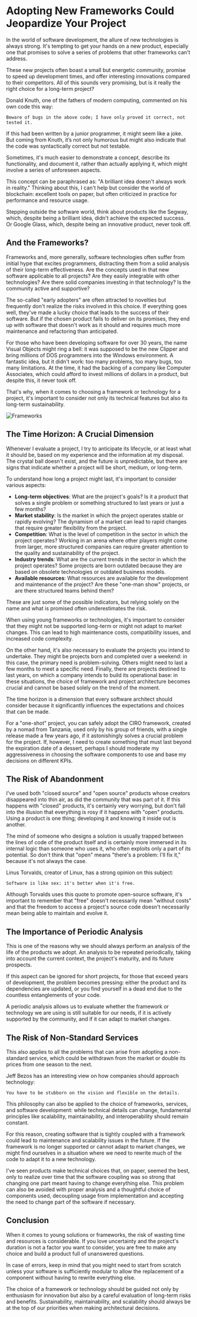 # Adopting New Frameworks Could Jeopardize Your Project

In the world of software development, the allure of new technologies is always strong. It's tempting to get your hands on a new product, especially one that promises to solve a series of problems that other frameworks can't address.

These new projects often boast a small but energetic community, promise to speed up development times, and offer interesting innovations compared to their competitors. All of this sounds very promising, but is it really the right choice for a long-term project?

Donald Knuth, one of the fathers of modern computing, commented on his own code this way:

```text
Beware of bugs in the above code; I have only proved it correct, not tested it.
```

If this had been written by a junior programmer, it might seem like a joke. But coming from Knuth, it’s not only humorous but might also indicate that the code was syntactically correct but not testable.

Sometimes, it's much easier to demonstrate a concept, describe its functionality, and document it, rather than actually applying it, which might involve a series of unforeseen aspects.

This concept can be paraphrased as: "A brilliant idea doesn't always work in reality." Thinking about this, I can't help but consider the world of blockchain: excellent tools on paper, but often criticized in practice for performance and resource usage.

Stepping outside the software world, think about products like the Segway, which, despite being a brilliant idea, didn't achieve the expected success. Or Google Glass, which, despite being an innovative product, never took off.

## And the Frameworks?

Frameworks and, more generally, software technologies often suffer from initial hype that excites programmers, distracting them from a solid analysis of their long-term effectiveness. Are the concepts used in that new software applicable to all projects? Are they easily integrable with other technologies? Are there solid companies investing in that technology? Is the community active and supportive?

The so-called "early adopters" are often attracted to novelties but frequently don't realize the risks involved in this choice. If everything goes well, they've made a lucky choice that leads to the success of their software. But if the chosen product fails to deliver on its promises, they end up with software that doesn't work as it should and requires much more maintenance and refactoring than anticipated.

For those who have been developing software for over 30 years, the name Visual Objects might ring a bell: it was supposed to be the new Clipper and bring millions of DOS programmers into the Windows environment. A fantastic idea, but it didn't work: too many problems, too many bugs, too many limitations. At the time, it had the backing of a company like Computer Associates, which could afford to invest millions of dollars in a product, but despite this, it never took off.

That's why, when it comes to choosing a framework or technology for a project, it's important to consider not only its technical features but also its long-term sustainability.

![Frameworks](06-EsplorareNuoviFramework-articolo-1-leonardo-ai.jpg)

## The Time Horizon: A Crucial Dimension

Whenever I evaluate a project, I try to anticipate its lifecycle, or at least what it should be, based on my experience and the information at my disposal. The crystal ball doesn't exist, and the future is unpredictable, but there are signs that indicate whether a project will be short, medium, or long-term.

To understand how long a project might last, it's important to consider various aspects:

- **Long-term objectives**: What are the project's goals? Is it a product that solves a single problem or something structured to last years or just a few months?
- **Market stability**: Is the market in which the project operates stable or rapidly evolving? The dynamism of a market can lead to rapid changes that require greater flexibility from the project.
- **Competition**: What is the level of competition in the sector in which the project operates? Working in an arena where other players might come from larger, more structured companies can require greater attention to the quality and sustainability of the project.
- **Industry trends**: What are the current trends in the sector in which the project operates? Some projects are born outdated because they are based on obsolete technologies or outdated business models.
- **Available resources**: What resources are available for the development and maintenance of the project? Are these "one-man show" projects, or are there structured teams behind them?

These are just some of the possible indicators, but relying solely on the name and what is promised often underestimates the risk.

When using young frameworks or technologies, it's important to consider that they might not be supported long-term or might not adapt to market changes. This can lead to high maintenance costs, compatibility issues, and increased code complexity.

On the other hand, it's also necessary to evaluate the projects you intend to undertake. They might be projects born and completed over a weekend: in this case, the primary need is problem-solving. Others might need to last a few months to meet a specific need. Finally, there are projects destined to last years, on which a company intends to build its operational base: in these situations, the choice of framework and project architecture becomes crucial and cannot be based solely on the trend of the moment.

The time horizon is a dimension that every software architect should consider because it significantly influences the expectations and choices that can be made.

For a "one-shot" project, you can safely adopt the CIRO framework, created by a nomad from Tanzania, used only by his group of friends, with a single release made a few years ago, if it astonishingly solves a crucial problem for the project. If, however, I need to create something that must last beyond the expiration date of a dessert, perhaps I should moderate my aggressiveness in choosing the software components to use and base my decisions on different KPIs.

## The Risk of Abandonment

I've used both "closed source" and "open source" products whose creators disappeared into thin air, as did the community that was part of it. If this happens with "closed" products, it's certainly very worrying, but don't fall into the illusion that everything is rosy if it happens with "open" products. Using a product is one thing; developing it and knowing it inside out is another.

The mind of someone who designs a solution is usually trapped between the lines of code of the product itself and is certainly more immersed in its internal logic than someone who uses it, who often exploits only a part of its potential. So don't think that "open" means "there's a problem: I'll fix it," because it's not always the case.

Linus Torvalds, creator of Linux, has a strong opinion on this subject:

```text
Software is like sex: it's better when it's free.
```

Although Torvalds uses this quote to promote open-source software, it's important to remember that "free" doesn't necessarily mean "without costs" and that the freedom to access a project's source code doesn't necessarily mean being able to maintain and evolve it.

## The Importance of Periodic Analysis

This is one of the reasons why we should always perform an analysis of the life of the products we adopt. An analysis to be repeated periodically, taking into account the current context, the project's maturity, and its future prospects.

If this aspect can be ignored for short projects, for those that exceed years of development, the problem becomes pressing: either the product and its dependencies are updated, or you find yourself in a dead end due to the countless entanglements of your code.

A periodic analysis allows us to evaluate whether the framework or technology we are using is still suitable for our needs, if it is actively supported by the community, and if it can adapt to market changes.

## The Risk of Non-Standard Services

This also applies to all the problems that can arise from adopting a non-standard service, which could be withdrawn from the market or double its prices from one season to the next.

Jeff Bezos has an interesting view on how companies should approach technology:

```text
You have to be stubborn on the vision and flexible on the details.
```

This philosophy can also be applied to the choice of frameworks, services, and software development: while technical details can change, fundamental principles like scalability, maintainability, and interoperability should remain constant.

For this reason, creating software that is tightly coupled with a framework could lead to maintenance and scalability issues in the future. If the framework is no longer supported or cannot adapt to market changes, we might find ourselves in a situation where we need to rewrite much of the code to adapt it to a new technology.

I've seen products make technical choices that, on paper, seemed the best, only to realize over time that the software coupling was so strong that changing one part meant having to change everything else. This problem can also be avoided with proper analysis and a thoughtful choice of components used, decoupling usage from implementation and accepting the need to change part of the software if necessary.

## Conclusion

When it comes to young solutions or frameworks, the risk of wasting time and resources is considerable. If you love uncertainty and the project's duration is not a factor you want to consider, you are free to make any choice and build a product full of unanswered questions.

In case of errors, keep in mind that you might need to start from scratch unless your software is sufficiently modular to allow the replacement of a component without having to rewrite everything else.

The choice of a framework or technology should be guided not only by enthusiasm for innovation but also by a careful evaluation of long-term risks and benefits. Sustainability, maintainability, and scalability should always be at the top of our priorities when making architectural decisions.
